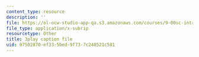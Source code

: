 ```yaml
---
content_type: resource
description: ''
file: https://ol-ocw-studio-app-qa.s3.amazonaws.com/courses/9-00sc-introduction-to-psychology-fall-2011/07502870ef335bed9f737c240521c581_2fbrl6WoIyo.vtt
file_type: application/x-subrip
resourcetype: Other
title: 3play caption file
uid: 07502870-ef33-5bed-9f73-7c240521c581
---
```

